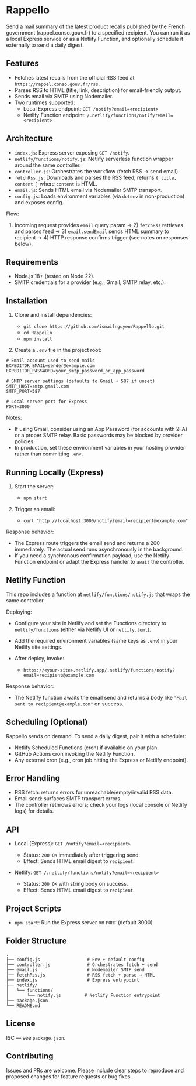 # Rappello

Send a mail summary of the latest product recalls published by the French government (rappel.conso.gouv.fr) to a specified recipient. You can run it as a local Express service or as a Netlify Function, and optionally schedule it externally to send a daily digest.

## Features

- Fetches latest recalls from the official RSS feed at `https://rappel.conso.gouv.fr/rss`.
- Parses RSS to HTML (title, link, description) for email-friendly output.
- Sends email via SMTP using Nodemailer.
- Two runtimes supported:
  - Local Express endpoint: `GET /notify?email=<recipient>`
  - Netlify Function endpoint: `/.netlify/functions/notify?email=<recipient>`

## Architecture

- `index.js`: Express server exposing `GET /notify`.
- `netlify/functions/notify.js`: Netlify serverless function wrapper around the same controller.
- `controller.js`: Orchestrates the workflow (fetch RSS → send email).
- `fetchRss.js`: Downloads and parses the RSS feed, returns `{ title, content }` where `content` is HTML.
- `email.js`: Sends HTML email via Nodemailer SMTP transport.
- `config.js`: Loads environment variables (via `dotenv` in non-production) and exposes config.

Flow:
1) Incoming request provides `email` query param → 2) `fetchRss` retrieves and parses feed → 3) `email.sendEmail` sends HTML summary to recipient → 4) HTTP response confirms trigger (see notes on responses below).

## Requirements

- Node.js 18+ (tested on Node 22).
- SMTP credentials for a provider (e.g., Gmail, SMTP relay, etc.).

## Installation

1) Clone and install dependencies:

   - `git clone https://github.com/ismailnguyen/Rappello.git`
   - `cd Rappello`
   - `npm install`

2) Create a `.env` file in the project root:

```
# Email account used to send mails
EXPEDITOR_EMAIL=sender@example.com
EXPEDITOR_PASSWORD=your_smtp_password_or_app_password

# SMTP server settings (defaults to Gmail + 587 if unset)
SMTP_HOST=smtp.gmail.com
SMTP_PORT=587

# Local server port for Express
PORT=3000
```

Notes:
- If using Gmail, consider using an App Password (for accounts with 2FA) or a proper SMTP relay. Basic passwords may be blocked by provider policies.
- In production, set these environment variables in your hosting provider rather than committing `.env`.

## Running Locally (Express)

1) Start the server:

   - `npm start`

2) Trigger an email:

   - `curl "http://localhost:3000/notify?email=recipient@example.com"`

Response behavior:
- The Express route triggers the email send and returns a 200 immediately. The actual send runs asynchronously in the background.
- If you need a synchronous confirmation payload, use the Netlify Function endpoint or adapt the Express handler to `await` the controller.

## Netlify Function

This repo includes a function at `netlify/functions/notify.js` that wraps the same controller.

Deploying:
- Configure your site in Netlify and set the Functions directory to `netlify/functions` (either via Netlify UI or `netlify.toml`).
- Add the required environment variables (same keys as `.env`) in your Netlify site settings.
- After deploy, invoke:

  - `https://<your-site>.netlify.app/.netlify/functions/notify?email=recipient@example.com`

Response behavior:
- The Netlify function awaits the email send and returns a body like `"Mail sent to recipient@example.com"` on success.

## Scheduling (Optional)

Rappello sends on demand. To send a daily digest, pair it with a scheduler:
- Netlify Scheduled Functions (cron) if available on your plan.
- GitHub Actions cron invoking the Netlify Function.
- Any external cron (e.g., cron job hitting the Express or Netlify endpoint).

## Error Handling

- RSS fetch: returns errors for unreachable/empty/invalid RSS data.
- Email send: surfaces SMTP transport errors.
- The controller rethrows errors; check your logs (local console or Netlify logs) for details.

## API

- Local (Express): `GET /notify?email=<recipient>`
  - Status: `200 OK` immediately after triggering send.
  - Effect: Sends HTML email digest to `recipient`.

- Netlify: `GET /.netlify/functions/notify?email=<recipient>`
  - Status: `200 OK` with string body on success.
  - Effect: Sends HTML email digest to `recipient`.

## Project Scripts

- `npm start`: Run the Express server on `PORT` (default 3000).

## Folder Structure

```
.
├── config.js                  # Env + default config
├── controller.js              # Orchestrates fetch + send
├── email.js                   # Nodemailer SMTP send
├── fetchRss.js                # RSS fetch + parse → HTML
├── index.js                   # Express entrypoint
├── netlify/
│   └── functions/
│       └── notify.js         # Netlify Function entrypoint
├── package.json
└── README.md
```

## License

ISC — see `package.json`.

## Contributing

Issues and PRs are welcome. Please include clear steps to reproduce and proposed changes for feature requests or bug fixes.
